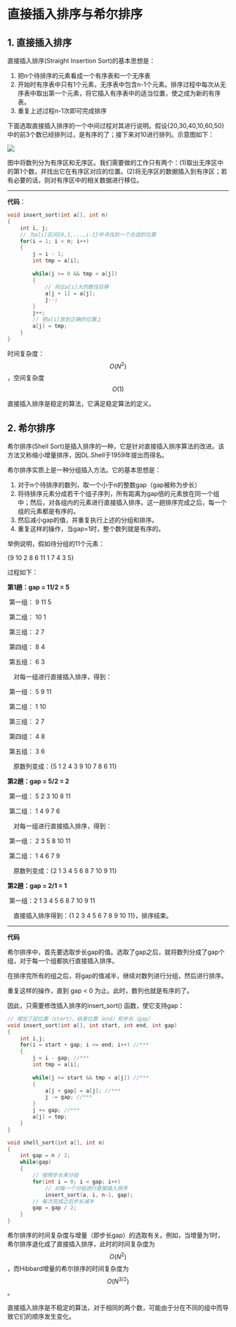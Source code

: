 # 直接插入排序与希尔排序

## 1. 直接插入排序

直接插入排序(Straight Insertion Sort)的基本思想是：

1. 把n个待排序的元素看成一个有序表和一个无序表
2. 开始时有序表中只有1个元素，无序表中包含n-1个元素。排序过程中每次从无序表中取出第一个元素，将它插入有序表中的适当位置，使之成为新的有序表。
3. 重复上述过程n-1次即可完成排序

下面选取直接插入排序的一个中间过程对其进行说明。假设{20,30,40,10,60,50}中的前3个数已经排列过，是有序的了；接下来对10进行排列。示意图如下：

![](http://images.cnitblog.com/i/497634/201403/121755260214693.jpg)

图中将数列分为有序区和无序区。我们需要做的工作只有两个：(1)取出无序区中的第1个数，并找出它在有序区对应的位置。(2)将无序区的数据插入到有序区；若有必要的话，则对有序区中的相关数据进行移位。

--------------------------------------------------------------

**代码**：

```cpp
void insert_sort(int a[], int n)
{
	int i, j;
  	// 为a[i]区间{0,1,...,i-1}中寻找到一个合适的位置
	for(i = 1; i < n; i++)
	{
		j = i - 1;
		int tmp = a[i];
		
		while(j >= 0 && tmp < a[j])
		{
			// 将比a[i]大的数往后移
          	a[j + 1] = a[j];
			j--;
		}
		j++;
      	// 把a[i]放到正确的位置上
		a[j] = tmp;
	}
}
```

时间复杂度：$$O(N^2)$$，空间复杂度$$O(1)$$

直接插入排序是稳定的算法，它满足稳定算法的定义。

## 2. 希尔排序

希尔排序(Shell Sort)是插入排序的一种，它是针对直接插入排序算法的改进。该方法又称缩小增量排序，因DL.Shell于1959年提出而得名。

希尔排序实质上是一种分组插入方法。它的基本思想是：

1. 对于n个待排序的数列，取一个小于n的整数gap（gap被称为步长）
2. 将待排序元素分成若干个组子序列，所有距离为gap倍的元素放在同一个组中；然后，对各组内的元素进行直接插入排序。这一趟排序完成之后，每一个组的元素都是有序的。
3. 然后减小gap的值，并重复执行上述的分组和排序。
4. 重复这样的操作，当gap=1时，整个数列就是有序的。

举例说明，假如待分组的11个元素：

{9 10 2 8 6 11 1 7 4 3 5}

过程如下：

**第1趟：gap = 11/2 = 5**

​	第一组： 9 11 5

​	第二组： 10 1

​	第三组： 2 7

​	第四组： 8 4

​	第五组： 6 3

　对每一组进行直接插入排序，得到：

​	第一组： 5 9 11

​	第二组： 1 10

​	第三组： 2 7

​	第四组： 4 8

​	第五组： 3 6

　原数列变成：{5 1 2 4 3 9 10 7 8 6 11}

**第2趟：gap = 5/2 = 2**

​	第一组： 5 2 3 10 8 11 

​	第二组： 1 4 9 7 6 

　对每一组进行直接插入排序，得到：

​	第一组： 2 3 5 8 10 11 

​	第二组： 1 4 6 7 9

　原数列变成：{2 1 3 4 5 6 8 7 10 9 11}

**第2趟：gap = 2/1 = 1**

​	第一组：2 1 3 4 5 6 8 7 10 9 11

　直接插入排序得到：{1 2 3 4 5 6 7 8 9 10 11}，排序结束。

--------------------------------------------------------------

**代码**

希尔排序中，首先要选取步长gap的值。选取了gap之后，就将数列分成了gap个组，对于每一个组都执行直接插入排序。

在排序完所有的组之后，将gap的值减半，继续对数列进行分组，然后进行排序。

重复这样的操作，直到 gap < 0 为止。此时，数列也就是有序的了。

因此，只需要修改插入排序的insert_sort() 函数，使它支持gap：

```cpp
// 增加了起位置（start）、结束位置（end）和步长（gap）
void insert_sort(int a[], int start, int end, int gap)
{
	int i,j;
	for(i = start + gap; i <= end; i++) //***
	{
		j = i - gap; //***
		int tmp = a[i];
		
		while(j >= start && tmp < a[j]) //***
		{
			a[j + gap] = a[j]; //***
			j -= gap; //***
		}
		j += gap; //***
		a[j] = tmp;
	}
}
```

```cpp
void shell_sort(int a[], int n)
{
	int gap = n / 2;
	while(gap)
	{
		// 按照步长来分组
      	for(int i = 0; i < gap; i++)
          	// 对每一个分组进行直接插入排序
			insert_sort(a, i, n-1, gap);
      	// 每次完成之后步长减半
		gap = gap / 2;
	}
}
```

希尔排序的时间复杂度与增量（即步长gap）的选取有关。例如，当增量为1时，希尔排序退化成了直接插入排序，此时的时间复杂度为$$O(N^2)$$，而Hibbard增量的希尔排序的时间复杂度为$$O(N^{3/2})$$。

直接插入排序是不稳定的算法，对于相同的两个数，可能由于分在不同的组中而导致它们的顺序发生变化。